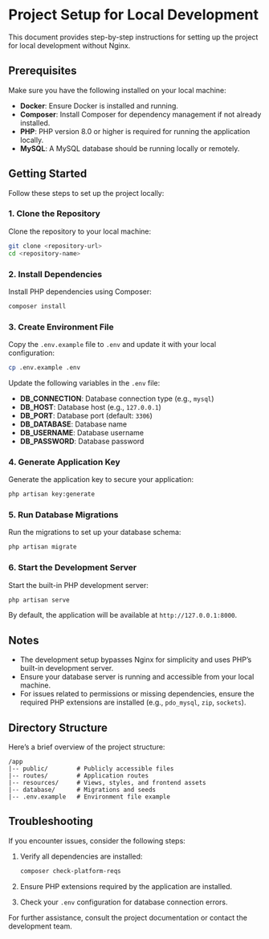 # Project Setup for Local Development

This document provides step-by-step instructions for setting up the project for local development without Nginx.

## Prerequisites

Make sure you have the following installed on your local machine:

- **Docker**: Ensure Docker is installed and running.
- **Composer**: Install Composer for dependency management if not already installed.
- **PHP**: PHP version 8.0 or higher is required for running the application locally.
- **MySQL**: A MySQL database should be running locally or remotely.

## Getting Started

Follow these steps to set up the project locally:

### 1. Clone the Repository

Clone the repository to your local machine:

```bash
git clone <repository-url>
cd <repository-name>
```

### 2. Install Dependencies

Install PHP dependencies using Composer:

```bash
composer install
```

### 3. Create Environment File

Copy the `.env.example` file to `.env` and update it with your local configuration:

```bash
cp .env.example .env
```

Update the following variables in the `.env` file:

- **DB_CONNECTION**: Database connection type (e.g., `mysql`)
- **DB_HOST**: Database host (e.g., `127.0.0.1`)
- **DB_PORT**: Database port (default: `3306`)
- **DB_DATABASE**: Database name
- **DB_USERNAME**: Database username
- **DB_PASSWORD**: Database password

### 4. Generate Application Key

Generate the application key to secure your application:

```bash
php artisan key:generate
```

### 5. Run Database Migrations

Run the migrations to set up your database schema:

```bash
php artisan migrate
```

### 6. Start the Development Server

Start the built-in PHP development server:

```bash
php artisan serve
```

By default, the application will be available at `http://127.0.0.1:8000`.

## Notes

- The development setup bypasses Nginx for simplicity and uses PHP’s built-in development server.
- Ensure your database server is running and accessible from your local machine.
- For issues related to permissions or missing dependencies, ensure the required PHP extensions are installed (e.g., `pdo_mysql`, `zip`, `sockets`).

## Directory Structure

Here’s a brief overview of the project structure:

```
/app
|-- public/        # Publicly accessible files
|-- routes/        # Application routes
|-- resources/     # Views, styles, and frontend assets
|-- database/      # Migrations and seeds
|-- .env.example   # Environment file example
```

## Troubleshooting

If you encounter issues, consider the following steps:

1. Verify all dependencies are installed:

   ```bash
   composer check-platform-reqs
   ```

2. Ensure PHP extensions required by the application are installed.
3. Check your `.env` configuration for database connection errors.

For further assistance, consult the project documentation or contact the development team.
